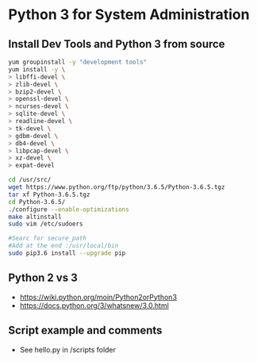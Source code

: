 # Python 3 for System Administration

## Install Dev Tools and Python 3 from source

```bash
yum groupinstall -y "development tools"
yum install -y \
> libffi-devel \
> zlib-devel \
> bzip2-devel \
> openssl-devel \
> ncurses-devel \
> sqlite-devel \
> readline-devel \
> tk-devel \
> gdbm-devel \
> db4-devel \
> libpcap-devel \
> xz-devel \
> expat-devel 

cd /usr/src/
wget https://www.python.org/ftp/python/3.6.5/Python-3.6.5.tgz
tar xf Python-3.6.5.tgz
cd Python-3.6.5/
./configure --enable-optimizations
make altinstall
sudo vim /etc/sudoers

#Searc for secure_path
#Add at the end :/usr/local/bin
sudo pip3.6 install --upgrade pip
```

## Python 2 vs 3

- https://wiki.python.org/moin/Python2orPython3
- https://docs.python.org/3/whatsnew/3.0.html

## Script example and comments

- See hello.py in /scripts folder